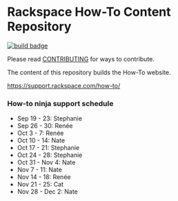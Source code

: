 # Rackspace How-To Content Repository

[![build badge](https://build.developer.rackspace.com/rackerlabs/rackspace-how-to/badge?branch=master)](https://build.developer.rackspace.com/rackerlabs/rackspace-how-to)

Please read [CONTRIBUTING](CONTRIBUTING.md) for ways to contribute.

The content of this repository builds the How-To website.

https://support.rackspace.com/how-to/

### How-to ninja support schedule

- Sep 19 - 23: Stephanie
- Sep 26 - 30: Renée
- Oct 3 - 7: Renée
- Oct 10 - 14: Nate
- Oct 17 - 21: Stephanie
- Oct 24 - 28: Stephanie
- Oct 31 - Nov 4: Nate
- Nov 7 - 11: Nate
- Nov 14 - 18: Renée
- Nov 21 - 25: Cat
- Nov 28 - Dec 2: Nate
